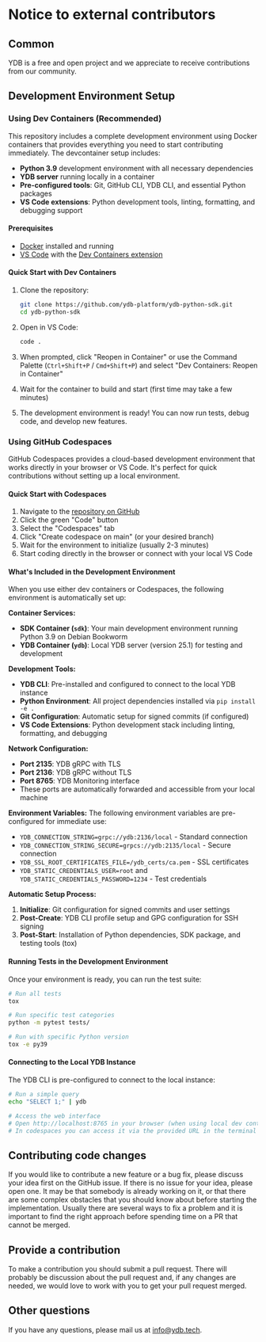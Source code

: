 # Notice to external contributors

## Common

YDB is a free and open project and we appreciate to receive contributions from our community.

## Development Environment Setup

### Using Dev Containers (Recommended)

This repository includes a complete development environment using Docker containers that provides everything you need to start contributing immediately. The devcontainer setup includes:

- **Python 3.9** development environment with all necessary dependencies
- **YDB server** running locally in a container
- **Pre-configured tools**: Git, GitHub CLI, YDB CLI, and essential Python packages
- **VS Code extensions**: Python development tools, linting, formatting, and debugging support

#### Prerequisites

- [Docker](https://www.docker.com/get-started) installed and running
- [VS Code](https://code.visualstudio.com/) with the [Dev Containers extension](https://marketplace.visualstudio.com/items?itemName=ms-vscode-remote.remote-containers)

#### Quick Start with Dev Containers

1. Clone the repository:
   ```bash
   git clone https://github.com/ydb-platform/ydb-python-sdk.git
   cd ydb-python-sdk
   ```

2. Open in VS Code:
   ```bash
   code .
   ```

3. When prompted, click "Reopen in Container" or use the Command Palette (`Ctrl+Shift+P` / `Cmd+Shift+P`) and select "Dev Containers: Reopen in Container"

4. Wait for the container to build and start (first time may take a few minutes)

5. The development environment is ready! You can now run tests, debug code, and develop new features.

### Using GitHub Codespaces

GitHub Codespaces provides a cloud-based development environment that works directly in your browser or VS Code. It's perfect for quick contributions without setting up a local environment.

#### Quick Start with Codespaces

1. Navigate to the [repository on GitHub](https://github.com/ydb-platform/ydb-python-sdk)
2. Click the green "Code" button
3. Select the "Codespaces" tab
4. Click "Create codespace on main" (or your desired branch)
5. Wait for the environment to initialize (usually 2-3 minutes)
6. Start coding directly in the browser or connect with your local VS Code

#### What's Included in the Development Environment

When you use either dev containers or Codespaces, the following environment is automatically set up:

**Container Services:**
- **SDK Container (`sdk`)**: Your main development environment running Python 3.9 on Debian Bookworm
- **YDB Container (`ydb`)**: Local YDB server (version 25.1) for testing and development

**Development Tools:**
- **YDB CLI**: Pre-installed and configured to connect to the local YDB instance
- **Python Environment**: All project dependencies installed via `pip install -e .`
- **Git Configuration**: Automatic setup for signed commits (if configured)
- **VS Code Extensions**: Python development stack including linting, formatting, and debugging

**Network Configuration:**
- **Port 2135**: YDB gRPC with TLS
- **Port 2136**: YDB gRPC without TLS
- **Port 8765**: YDB Monitoring interface
- These ports are automatically forwarded and accessible from your local machine

**Environment Variables:**
The following environment variables are pre-configured for immediate use:
- `YDB_CONNECTION_STRING=grpc://ydb:2136/local` - Standard connection
- `YDB_CONNECTION_STRING_SECURE=grpcs://ydb:2135/local` - Secure connection
- `YDB_SSL_ROOT_CERTIFICATES_FILE=/ydb_certs/ca.pem` - SSL certificates
- `YDB_STATIC_CREDENTIALS_USER=root` and `YDB_STATIC_CREDENTIALS_PASSWORD=1234` - Test credentials

**Automatic Setup Process:**
1. **Initialize**: Git configuration for signed commits and user settings
2. **Post-Create**: YDB CLI profile setup and GPG configuration for SSH signing
3. **Post-Start**: Installation of Python dependencies, SDK package, and testing tools (tox)

#### Running Tests in the Development Environment

Once your environment is ready, you can run the test suite:

```bash
# Run all tests
tox

# Run specific test categories
python -m pytest tests/

# Run with specific Python version
tox -e py39
```

#### Connecting to the Local YDB Instance

The YDB CLI is pre-configured to connect to the local instance:

```bash
# Run a simple query
echo "SELECT 1;" | ydb

# Access the web interface
# Open http://localhost:8765 in your browser (when using local dev containers)
# In codespaces you can access it via the provided URL in the terminal output.
```

## Contributing code changes

If you would like to contribute a new feature or a bug fix, please discuss your idea first on the GitHub issue.
If there is no issue for your idea, please open one. It may be that somebody is already working on it,
or that there are some complex obstacles that you should know about before starting the implementation.
Usually there are several ways to fix a problem and it is important to find the right approach before spending time on a PR
that cannot be merged.

## Provide a contribution

To make a contribution you should submit a pull request. There will probably be discussion about the pull request and,
if any changes are needed, we would love to work with you to get your pull request merged.

## Other questions

If you have any questions, please mail us at info@ydb.tech.
